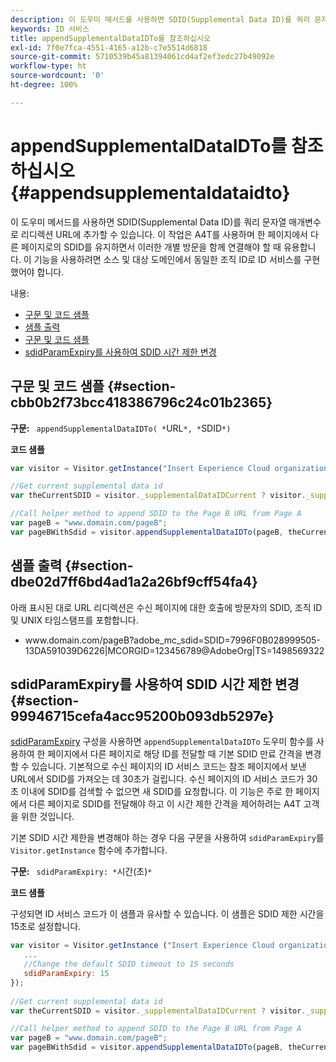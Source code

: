 ```yaml
---
description: 이 도우미 메서드를 사용하면 SDID(Supplemental Data ID)를 쿼리 문자열 매개변수로 리디렉션 URL에 추가할 수 있습니다. 이 작업은 A4T를 사용하며 한 페이지에서 다른 페이지로의 SDID를 유지하면서 이러한 개별 방문을 함께 연결해야 할 때 유용합니다. 이 기능을 사용하려면 소스 및 대상 도메인에서 동일한 조직 ID로 ID 서비스를 구현했어야 합니다.
keywords: ID 서비스
title: appendSupplementalDataIDTo를 참조하십시오
exl-id: 7f0e7fca-4551-4165-a12b-c7e5514d6818
source-git-commit: 5710539b45a81394061cd4af2ef3edc27b49092e
workflow-type: ht
source-wordcount: '0'
ht-degree: 100%

---
```


# appendSupplementalDataIDTo를 참조하십시오{#appendsupplementaldataidto}

이 도우미 메서드를 사용하면 SDID(Supplemental Data ID)를 쿼리 문자열 매개변수로 리디렉션 URL에 추가할 수 있습니다. 이 작업은 A4T를 사용하며 한 페이지에서 다른 페이지로의 SDID를 유지하면서 이러한 개별 방문을 함께 연결해야 할 때 유용합니다. 이 기능을 사용하려면 소스 및 대상 도메인에서 동일한 조직 ID로 ID 서비스를 구현했어야 합니다.

내용:

<ul class="simplelist"> 
 <li> <a href="../../library/get-set/appendsupplementaldataidto.md#section-cbb0b2f73bcc418386796c24c01b2365" format="dita" scope="local"> 구문 및 코드 샘플 </a> </li> 
 <li> <a href="../../library/get-set/appendsupplementaldataidto.md#section-dbe02d7ff6bd4ad1a2a26bf9cff54fa4" format="dita" scope="local"> 샘플 출력 </a> </li> 
 <li> <a href="../../library/get-set/appendsupplementaldataidto.md#section-cbb0b2f73bcc418386796c24c01b2365" format="dita" scope="local"> 구문 및 코드 샘플 </a> </li> 
 <li> <a href="../../library/get-set/appendsupplementaldataidto.md#section-99946715cefa4acc95200b093db5297e" format="dita" scope="local"> sdidParamExpiry를 사용하여 SDID 시간 제한 변경 </a> </li> 
</ul>

## 구문 및 코드 샘플 {#section-cbb0b2f73bcc418386796c24c01b2365}

**구문:** ` appendSupplementalDataIDTo( *`URL`*, *`SDID`*)`

**코드 샘플**

```js
var visitor = Visitor.getInstance("Insert Experience Cloud organization ID here"); 

//Get current supplemental data id
var theCurrentSDID = visitor._supplementalDataIDCurrent ? visitor._supplementalDataIDCurrent : "";

//Call helper method to append SDID to the Page B URL from Page A 
var pageB = "www.domain.com/pageB"; 
var pageBWithSdid = visitor.appendSupplementalDataIDTo(pageB, theCurrentSDID));
```

## 샘플 출력 {#section-dbe02d7ff6bd4ad1a2a26bf9cff54fa4}

아래 표시된 대로 URL 리디렉션은 수신 페이지에 대한 호출에 방문자의 SDID, 조직 ID 및 UNIX 타임스탬프를 포함합니다.

<ul class="simplelist"> 
 <li> <span class="codeph"> www.domain.com/pageB?adobe_mc_sdid=SDID=7996F0B028999505-13DA591039D6226|MCORGID=123456789@AdobeOrg|TS=1498569322 </span> </li> 
</ul>

## sdidParamExpiry를 사용하여 SDID 시간 제한 변경 {#section-99946715cefa4acc95200b093db5297e}

[sdidParamExpiry](../../library/function-vars/sdidparamexpiry.md#reference-cef3fd03c43b4772b2422e220b40a458) 구성을 사용하면 `appendSupplementalDataIDTo` 도우미 함수를 사용하여 한 페이지에서 다른 페이지로 해당 ID를 전달할 때 기본 SDID 만료 간격을 변경할 수 있습니다. 기본적으로 수신 페이지의 ID 서비스 코드는 참조 페이지에서 보낸 URL에서 SDID를 가져오는 데 30초가 걸립니다. 수신 페이지의 ID 서비스 코드가 30 초 이내에 SDID를 검색할 수 없으면 새 SDID를 요청합니다. 이 기능은 주로 한 페이지에서 다른 페이지로 SDID를 전달해야 하고 이 시간 제한 간격을 제어하려는 A4T 고객을 위한 것입니다.

기본 SDID 시간 제한을 변경해야 하는 경우 다음 구문을 사용하여 `sdidParamExpiry`를 `Visitor.getInstance` 함수에 추가합니다.

**구문:** ` sdidParamExpiry: *`시간(초)`*`

**코드 샘플**

구성되면 ID 서비스 코드가 이 샘플과 유사할 수 있습니다. 이 샘플은 SDID 제한 시간을 15초로 설정합니다.

```js
var visitor = Visitor.getInstance ("Insert Experience Cloud organization ID here",{ 
   ... 
   //Change the default SDID timeout to 15 seconds 
   sdidParamExpiry: 15 
}); 
 
//Get current supplemental data id
var theCurrentSDID = visitor._supplementalDataIDCurrent ? visitor._supplementalDataIDCurrent : "";

//Call helper method to append SDID to the Page B URL from Page A 
var pageB = "www.domain.com/pageB"; 
var pageBWithSdid = visitor.appendSupplementalDataIDTo(pageB, theCurrentSDID)); 
```

